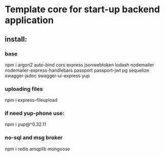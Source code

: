 # Template core for start-up backend application

## install:
### base
npm i argon2 auto-bind cors express jsonwebtoken lodash nodemailer nodemailer-express-handlebars passport passport-jwt pg sequelize swagger-jsdoc swagger-ui-express yup

### uploading files
npm i express-fileupload

### if need yup-phone use:
npm i yup@^0.32.11

### no-sql and msg broker
npm i redis amqplib mongoose
